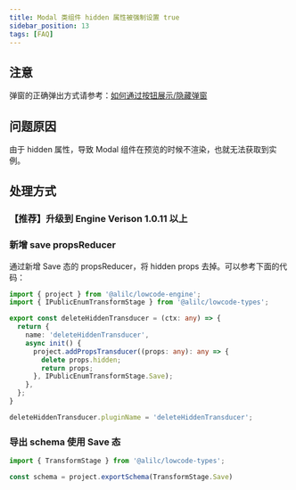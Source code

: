 ```yaml
---
title: Modal 类组件 hidden 属性被强制设置 true
sidebar_position: 13
tags: [FAQ]
---
```

## 注意
弹窗的正确弹出方式请参考：[如何通过按钮展示/隐藏弹窗](/site/docs/demoUsage/makeStuff/dialog)
## 问题原因
由于 hidden 属性，导致 Modal 组件在预览的时候不渲染，也就无法获取到实例。
## 处理方式
### 【推荐】升级到 Engine Verison 1.0.11 以上
### 新增 save propsReducer

通过新增 Save 态的 propsReducer，将 hidden props 去掉。可以参考下面的代码：

```typescript
import { project } from '@alilc/lowcode-engine';
import { IPublicEnumTransformStage } from '@alilc/lowcode-types';

export const deleteHiddenTransducer = (ctx: any) => {
  return {
    name: 'deleteHiddenTransducer',
    async init() {
      project.addPropsTransducer((props: any): any => {
        delete props.hidden;
        return props;
      }, IPublicEnumTransformStage.Save);
    },
  };
}

deleteHiddenTransducer.pluginName = 'deleteHiddenTransducer';

```

### 导出 schema 使用 Save 态
```typescript
import { TransformStage } from '@alilc/lowcode-types';

const schema = project.exportSchema(TransformStage.Save)
```
